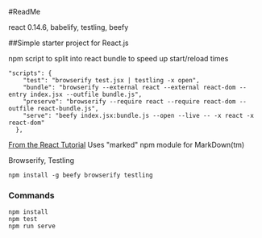 #ReadMe

react 0.14.6, babelify, testling, beefy

##Simple starter project for React.js

npm script to split into react bundle to speed up start/reload times
~~~
"scripts": {
    "test": "browserify test.jsx | testling -x open",
    "bundle": "browserify --external react --external react-dom --entry index.jsx --outfile bundle.js",
    "preserve": "browserify --require react --require react-dom --outfile react-bundle.js",
    "serve": "beefy index.jsx:bundle.js --open --live -- -x react -x react-dom"
  },
~~~

[From the React Tutorial](http://facebook.github.io/react/docs/tutorial.html)
Uses "marked" npm module for MarkDown(tm)

Browserify, Testling

~~~
npm install -g beefy browserify testling
~~~

### Commands

~~~
npm install
npm test
npm run serve
~~~

